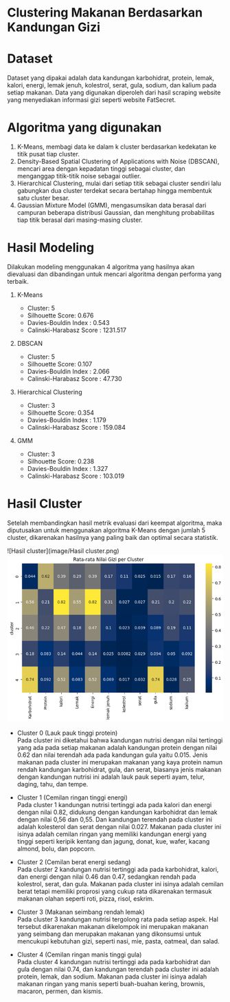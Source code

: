 # Clustering Makanan Berdasarkan Kandungan Gizi

# Dataset
Dataset yang dipakai adalah data kandungan karbohidrat, protein, lemak, kalori, energi, lemak jenuh, kolestrol, serat, gula, sodium, dan kalium pada setiap makanan. Data yang digunakan diperoleh dari hasil scraping website yang menyediakan informasi gizi seperti website FatSecret.

# Algoritma yang digunakan
1. K-Means, membagi data ke dalam k cluster berdasarkan kedekatan ke titik pusat tiap cluster.
2. Density-Based Spatial Clustering of Applications with Noise (DBSCAN), mencari area dengan kepadatan tinggi sebagai cluster, dan menganggap titik-titik noise sebagai outlier.
3. Hierarchical Clustering, mulai dari setiap titik sebagai cluster sendiri lalu gabungkan dua cluster terdekat secara bertahap hingga membentuk satu cluster besar.
4. Gaussian Mixture Model (GMM), mengasumsikan data berasal dari campuran beberapa distribusi Gaussian, dan menghitung probabilitas tiap titik berasal dari masing-masing cluster.

# Hasil Modeling
Dilakukan modeling menggunakan 4 algoritma yang hasilnya akan dievaluasi dan dibandingan untuk mencari algoritma dengan performa yang terbaik.
1. K-Means
   - Cluster: 5
   - Silhouette Score: 0.676
   - Davies-Bouldin Index : 0.543
   - Calinski-Harabasz Score : 1231.517

2. DBSCAN
   - Cluster: 5
   - Silhouette Score: 0.107
   - Davies-Bouldin Index : 2.066
   - Calinski-Harabasz Score : 47.730

3. Hierarchical Clustering
   - Cluster: 3
   - Silhouette Score: 0.354
   - Davies-Bouldin Index : 1.179
   - Calinski-Harabasz Score : 159.084

4. GMM
   - Cluster: 3
   - Silhouette Score: 0.238
   - Davies-Bouldin Index : 1.327
   - Calinski-Harabasz Score : 103.019

# Hasil Cluster
Setelah membandingkan hasil metrik evaluasi dari keempat algoritma, maka diputusakan untuk menggunakan algoritma K-Means dengan jumlah 5 cluster, dikarenakan hasilnya yang paling baik dan optimal secara statistik.

![Hasil cluster](image/Hasil cluster.png)
![heatmap](image/heatmap.png)

- Cluster 0 (Lauk pauk tinggi protein)<br>
Pada cluster ini diketahui bahwa kandungan nutrisi dengan nilai tertinggi yang ada pada setiap makanan adalah kandungan protein dengan nilai 0.62 dan nilai terendah ada pada kandungan gula yaitu 0.015. Jenis makanan pada cluster ini  merupakan makanan yang kaya protein namun rendah kandungan karbohidrat, gula, dan serat, biasanya jenis makanan dengan kandungan nutrisi ini adalah lauk pauk seperti ayam, telur, daging, tahu, dan tempe.

- Cluster 1 (Cemilan ringan tinggi energi)<br>
Pada cluster 1 kandungan nutrisi tertinggi ada pada kalori dan energi dengan nilai 0.82, didukung dengan kandungan karbohidrat dan lemak dengan nilai 0,56 dan 0,55. Dan kandungan terendah pada cluster ini adalah kolesterol dan serat dengan nilai 0.027. Makanan pada cluster ini isinya adalah cemilan ringan yang memiliki kandungan energi yang tinggi seperti keripik kentang dan jagung, donat, kue, wafer, kacang almond, bolu, dan popcorn. 

- Cluster 2 (Cemilan berat energi sedang)<br>
Pada cluster 2 kandungan nutrisi tertinggi ada pada karbohidrat, kalori, dan energi dengan nilai 0.46 dan 0.47, sedangkan rendah pada kolestrol, serat, dan gula. Makanan pada cluster ini isinya adalah cemilan berat tetapi memiliki proprosi yang cukup rata dikarenakan termasuk makanan olahan seperti roti, pizza, risol, eskrim. 

- Cluster 3 (Makanan seimbang rendah lemak)<br>
Pada cluster 3 kandungan nutrisi tergolong rata pada setiap aspek. Hal tersebut dikarenakan makanan dikelompok ini merupakan makanan yang seimbang dan merupakan makanan yang dikonsumsi untuk mencukupi kebutuhan gizi, seperti nasi, mie, pasta, oatmeal, dan salad.

- Cluster 4 (Cemilan ringan manis tinggi gula)<br>
Pada cluster 4 kandungan nutrisi tertinggi ada pada karbohidrat dan gula dengan nilai 0.74, dan kandungan terendah pada cluster ini adalah protein, lemak, dan sodium. Makanan pada cluster ini isinya adalah makanan ringan yang manis seperti buah-buahan kering, brownis, macaron, permen, dan kismis.
